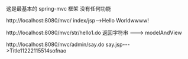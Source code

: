 这是最基本的 spring-mvc 框架 没有任何功能


http://localhost:8080/mvc/
    index/jsp-->Hello Worldwwww!

http://localhost:8080/mvc/str/hello1.do
    返回字符串  ---> modelAndView
    
http://localhost:8080/mvc/admin/say.do
    say.jsp--->Title11222115514sofnao
